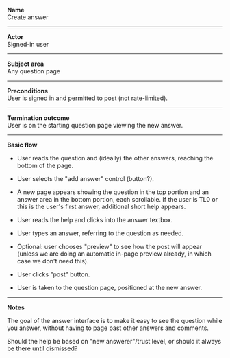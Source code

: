 **Name**  
Create answer

----

**Actor**  
Signed-in user

----

**Subject area**  
Any question page

----

**Preconditions**  
User is signed in and permitted to post (not rate-limited).

----

**Termination outcome**  
User is on the starting question page viewing the new answer.

----

**Basic flow**

- User reads the question and (ideally) the other answers, reaching the bottom of the page.

- User selects the "add answer" control (button?).

- A new page appears showing the question in the top portion and an answer area in the bottom portion, each scrollable.  If the user is TL0 or this is the user's first answer, additional short help appears.

- User reads the help and clicks into the answer textbox.

- User types an answer, referring to the question as needed.

- Optional: user chooses "preview" to see how the post will appear (unless we are doing an automatic in-page preview already, in which case we don't need this).

- User clicks "post" button.

- User is taken to the question page, positioned at the new answer.

----

**Notes**

The goal of the answer interface is to make it easy to see the question while you answer, without having to page past other answers and comments.

Should the help be based on "new answerer"/trust level, or should it always be there until dismissed?

